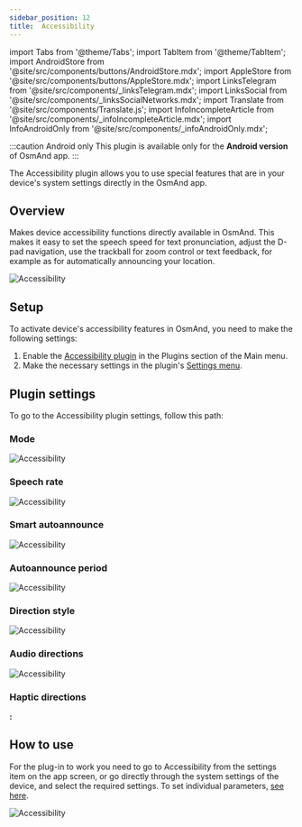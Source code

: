 ```yaml
---
sidebar_position: 12
title:  Accessibility
---
```


import Tabs from '@theme/Tabs';
import TabItem from '@theme/TabItem';
import AndroidStore from '@site/src/components/buttons/AndroidStore.mdx';
import AppleStore from '@site/src/components/buttons/AppleStore.mdx';
import LinksTelegram from '@site/src/components/_linksTelegram.mdx';
import LinksSocial from '@site/src/components/_linksSocialNetworks.mdx';
import Translate from '@site/src/components/Translate.js';
import InfoIncompleteArticle from '@site/src/components/_infoIncompleteArticle.mdx';
import InfoAndroidOnly from '@site/src/components/_infoAndroidOnly.mdx';

<InfoIncompleteArticle/>  


:::caution Android only
This plugin is available only for the **Android version** of OsmAnd app.
:::


The Accessibility plugin allows you to use special features that are in your device's system settings directly in the OsmAnd app.  


## Overview  

Makes device accessibility functions directly available in OsmAnd. This makes it easy to set the speech speed for text pronunciation, adjust the D-pad navigation, use the trackball for zoom control or text feedback, for example as for automatically announcing your location.  

![Accessibility](@site/static/img/plugins/Accessibility/access_.png)


## Setup 

To activate device's accessibility features in OsmAnd, you need to make the following settings:  

1. Enable the [Accessibility plugin](../plugins/index.md#enable--disable) in the Plugins section of the Main menu.  
2. Make the necessary settings in the plugin's [Settings menu](#plugin-settings).

## Plugin settings

To go to the Accessibility plugin settings, follow this path:  
*<Translate android="true" ids="shared_string_menu,plugins_menu_group,shared_string_accessibility,shared_string_settings"/>*


### Mode

![Accessibility](@site/static/img/plugins/Accessibility/access_mode.png)


### Speech rate

![Accessibility](@site/static/img/plugins/Accessibility/access_speech_rate.png)


### Smart autoannounce

![Accessibility](@site/static/img/plugins/Accessibility/access_smart_autoannounce.png)


### Autoannounce period

![Accessibility](@site/static/img/plugins/Accessibility/access_autoan_period.png)


### Direction style

![Accessibility](@site/static/img/plugins/Accessibility/access_direction_style.png)


### Audio directions

![Accessibility](@site/static/img/plugins/Accessibility/access_audio_directions.png)


### Haptic directions

**<Translate android="true" ids="android_button_seq"/>:** <Translate android="true" ids="shared_string_menu,plugins_menu_group,shared_string_accessibility,shared_string_settings"/>


## How to use

For the plug-in to work you need to go to Accessibility from the settings item on the app screen, or go directly through the system settings of the device, and select the required settings. To set individual parameters, [see here](#plugin-settings).  
 
![Accessibility](@site/static/img/plugins/Accessibility/access_turned_off.png)




